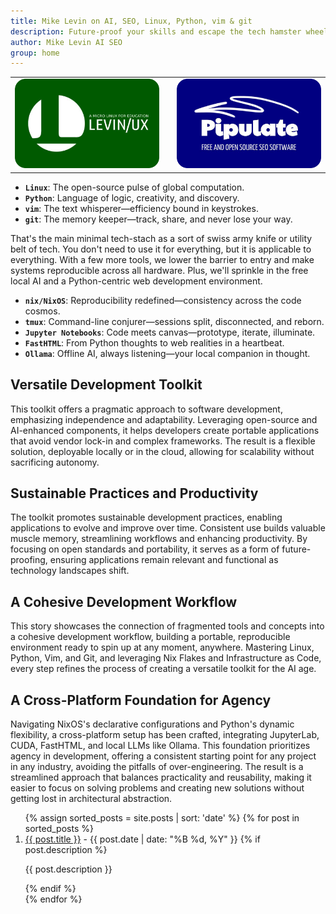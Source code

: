 ```yaml
---
title: Mike Levin on AI, SEO, Linux, Python, vim & git
description: Future-proof your skills and escape the tech hamster wheel with Linux, Python, vim & git (LPvg) including NixOS, Jupyter, FastHTML and an AI stack to resist obsolescence.
author: Mike Levin AI SEO
group: home
---
```


<div style="text-align: center;" >
    <table class="logos">
        <tr>
            <td class="hplg"><img src="/assets/logo/Levinux.PNG" border=0 /></td>
            <td> </td>
            <td class="hplg"><img src="/assets/logo/Pipulate.PNG" border=0 /></td>
        </tr>
    </table>
</div>

- **`Linux`**: The open-source pulse of global computation.
- **`Python`**: Language of logic, creativity, and discovery.
- **`vim`**: The text whisperer—efficiency bound in keystrokes.
- **`git`**: The memory keeper—track, share, and never lose your way.

That's the main minimal tech-stach as a sort of swiss army knife or utility belt
of tech. You don't need to use it for everything, but it is applicable to
everything. With a few more tools, we lower the barrier to entry and make
systems reproducible across all hardware. Plus, we'll sprinkle in the free local
AI and a Python-centric web development environment.

- **`nix/NixOS`**: Reproducibility redefined—consistency across the code cosmos.
- **`tmux`**: Command-line conjurer—sessions split, disconnected, and reborn.
- **`Jupyter Notebooks`**: Code meets canvas—prototype, iterate, illuminate.
- **`FastHTML`**: From Python thoughts to web realities in a heartbeat.
- **`Ollama`**: Offline AI, always listening—your local companion in thought.

## Versatile Development Toolkit

This toolkit offers a pragmatic approach to software development, emphasizing independence and adaptability. Leveraging open-source and AI-enhanced components, it helps developers create portable applications that avoid vendor lock-in and complex frameworks. The result is a flexible solution, deployable locally or in the cloud, allowing for scalability without sacrificing autonomy.

## Sustainable Practices and Productivity

The toolkit promotes sustainable development practices, enabling applications to evolve and improve over time. Consistent use builds valuable muscle memory, streamlining workflows and enhancing productivity. By focusing on open standards and portability, it serves as a form of future-proofing, ensuring applications remain relevant and functional as technology landscapes shift.

## A Cohesive Development Workflow

This story showcases the connection of fragmented tools and concepts into a cohesive development workflow, building a portable, reproducible environment ready to spin up at any moment, anywhere. Mastering Linux, Python, Vim, and Git, and leveraging Nix Flakes and Infrastructure as Code, every step refines the process of creating a versatile toolkit for the AI age.

## A Cross-Platform Foundation for Agency

Navigating NixOS's declarative configurations and Python's dynamic flexibility, a cross-platform setup has been crafted, integrating JupyterLab, CUDA, FastHTML, and local LLMs like Ollama. This foundation prioritizes agency in development, offering a consistent starting point for any project in any industry, avoiding the pitfalls of over-engineering. The result is a streamlined approach that balances practicality and reusability, making it easier to focus on solving problems and creating new solutions without getting lost in architectural abstraction.

<ol>
  {% assign sorted_posts = site.posts | sort: 'date' %}
  {% for post in sorted_posts %}
    <li>
      <a href="{{ post.url }}">{{ post.title }}</a>
      - <span>{{ post.date | date: "%B %d, %Y" }}</span>
      {% if post.description %}
        <p>{{ post.description }}</p>
      {% endif %}
    </li>
  {% endfor %}
</ol>

